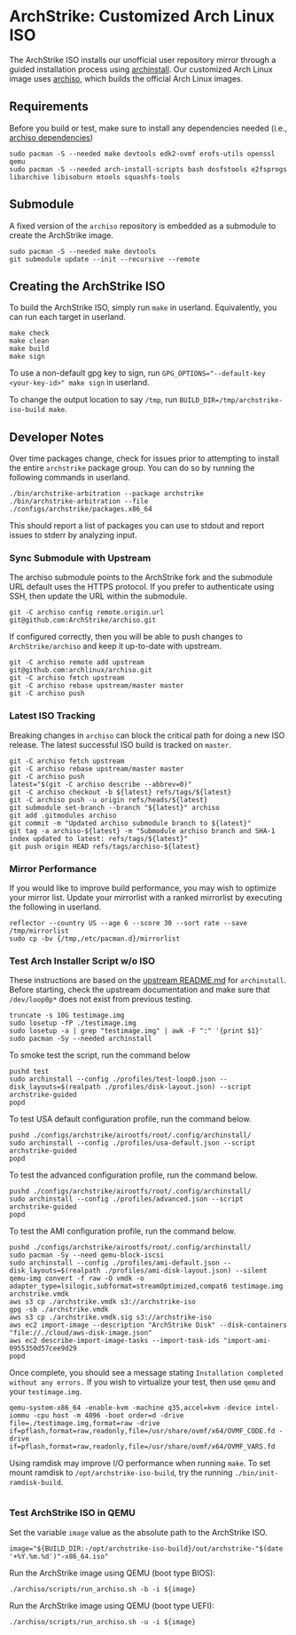 # ArchStrike: Customized Arch Linux ISO     
The ArchStrike ISO installs our unofficial user repository mirror through a guided installation process using [archinstall](https://wiki.archlinux.org/title/Archinstall). Our customized Arch Linux image uses [archiso](https://wiki.archlinux.org/title/archiso), which builds the official Arch Linux images.

## Requirements
Before you build or test, make sure to install any dependencies needed (i.e., [archiso dependencies](https://github.com/archlinux/archiso#requirements))
```shell
sudo pacman -S --needed make devtools edk2-ovmf erofs-utils openssl qemu
sudo pacman -S --needed arch-install-scripts bash dosfstools e2fsprogs libarchive libisoburn mtools squashfs-tools
```

## Submodule
A fixed version of the `archiso` repository is embedded as a submodule to create the ArchStrike image.
```shell
sudo pacman -S --needed make devtools
git submodule update --init --recursive --remote
```

## Creating the ArchStrike ISO
To build the ArchStrike ISO, simply run `make` in userland. Equivalently, you can run each target in userland.
```shell
make check
make clean
make build
make sign
```
To use a non-default gpg key to sign, run `GPG_OPTIONS="--default-key <your-key-id>" make sign` in userland.    

To change the output location to say `/tmp`, run `BUILD_DIR=/tmp/archstrike-iso-build make`.    

## Developer Notes
Over time packages change, check for issues prior to attempting to install the entire `archstrike` package group. You can do so by running the following commands in userland.
```shell
./bin/archstrike-arbitration --package archstrike
./bin/archstrike-arbitration --file ./configs/archstrike/packages.x86_64
```
This should report a list of packages you can use to stdout and report issues to stderr by analyzing input.

### Sync Submodule with Upstream
The archiso submodule points to the ArchStrike fork and the submodule URL default uses the HTTPS protocol. If
you prefer to authenticate using SSH, then update the URL within the submodule.
```shell
git -C archiso config remote.origin.url git@github.com:ArchStrike/archiso.git
```
If configured correctly, then you will be able to push changes to `ArchStrike/archiso` and keep it up-to-date with upstream.
```shell
git -C archiso remote add upstream git@github.com:archlinux/archiso.git
git -C archiso fetch upstream
git -C archiso rebase upstream/master master
git -C archiso push
```

### Latest ISO Tracking
Breaking changes in `archiso` can block the critical path for doing a new ISO release. The latest successful ISO build is tracked on `master`.
```shell
git -C archiso fetch upstream
git -C archiso rebase upstream/master master
git -C archiso push
latest="$(git -C archiso describe --abbrev=0)"
git -C archiso checkout -b ${latest} refs/tags/${latest}
git -C archiso push -u origin refs/heads/${latest}
git submodule set-branch --branch "${latest}" archiso
git add .gitmodules archiso
git commit -m "Updated archiso submodule branch to ${latest}"
git tag -a archiso-${latest} -m "Submodule archiso branch and SHA-1 index updated to latest: refs/tags/${latest}"
git push origin HEAD refs/tags/archiso-${latest}
```

### Mirror Performance 
If you would like to improve build performance, you may wish to optimize your mirror list. Update your mirrorlist with a ranked mirrorlist by executing the following in userland.
```shell
reflector --country US --age 6 --score 30 --sort rate --save /tmp/mirrorlist
sudo cp -bv {/tmp,/etc/pacman.d}/mirrorlist
```

### Test Arch Installer Script w/o ISO
These instructions are based on the [upstream README.md](https://github.com/archlinux/archinstall#without-a-live-iso-image) for `archinstall`. Before starting, check the upstream documentation and make sure that `/dev/loop0p*` does not exist from previous testing.
```shell
truncate -s 10G testimage.img
sudo losetup -fP ./testimage.img
sudo losetup -a | grep "testimage.img" | awk -F ":" '{print $1}'
sudo pacman -Sy --needed archinstall
```
To smoke test the script, run the command below
```shell
pushd test
sudo archinstall --config ./profiles/test-loop0.json --disk_layouts=$(realpath ./profiles/disk-layout.json) --script archstrike-guided
popd
```
To test USA default configuration profile, run the command below.
```shell
pushd ./configs/archstrike/airootfs/root/.config/archinstall/
sudo archinstall --config ./profiles/usa-default.json --script archstrike-guided
popd
```
To test the advanced configuration profile, run the command below.
```shell
pushd ./configs/archstrike/airootfs/root/.config/archinstall/
sudo archinstall --config ./profiles/advanced.json --script archstrike-guided
popd
```
To test the AMI configuration profile, run the command below.
```shell
pushd ./configs/archstrike/airootfs/root/.config/archinstall/
sudo pacman -Sy --need qemu-block-iscsi
sudo archinstall --config ./profiles/ami-default.json --disk_layouts=$(realpath ./profiles/ami-disk-layout.json) --silent
qemu-img convert -f raw -O vmdk -o adapter_type=lsilogic,subformat=streamOptimized,compat6 testimage.img archstrike.vmdk
aws s3 cp ./archstrike.vmdk s3://archstrike-iso
gpg -sb ./archstrike.vmdk 
aws s3 cp ./archstrike.vmdk.sig s3://archstrike-iso
aws ec2 import-image --description "ArchStrike Disk" --disk-containers "file://./cloud/aws-disk-image.json"
aws ec2 describe-import-image-tasks --import-task-ids "import-ami-0955350d57cee9d29
popd
```
Once complete, you should see a message stating `Installation completed without any errors.` If you wish to virtualize your test, then use `qemu` and your `testimage.img`.
```shell
qemu-system-x86_64 -enable-kvm -machine q35,accel=kvm -device intel-iommu -cpu host -m 4096 -boot order=d -drive file=./testimage.img,format=raw -drive if=pflash,format=raw,readonly,file=/usr/share/ovmf/x64/OVMF_CODE.fd -drive if=pflash,format=raw,readonly,file=/usr/share/ovmf/x64/OVMF_VARS.fd
```
Using ramdisk may improve I/O performance when running `make`. To set mount ramdisk to `/opt/archstrike-iso-build`, try the running `./bin/init-ramdisk-build`.
```shell
```
### Test ArchStrike ISO in QEMU
Set the variable `image` value as the absolute path to the ArchStrike ISO.
```shell
image="${BUILD_DIR:-/opt/archstrike-iso-build}/out/archstrike-"$(date '+%Y.%m.%d')"-x86_64.iso"
```
Run the ArchStrike image using QEMU (boot type BIOS):
```shell
./archiso/scripts/run_archiso.sh -b -i ${image}
```
Run the ArchStrike image using QEMU (boot type UEFI):
```shell
./archiso/scripts/run_archiso.sh -u -i ${image}
```

